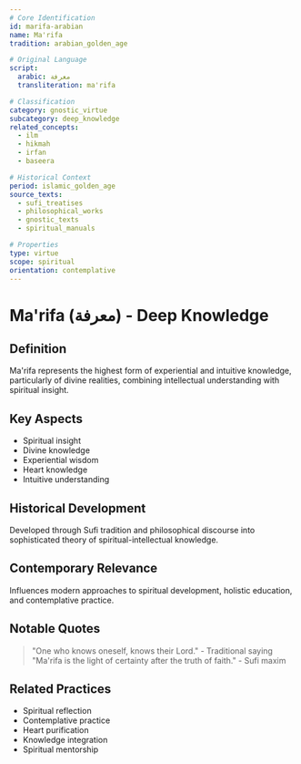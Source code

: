 ```yaml
---
# Core Identification
id: marifa-arabian
name: Ma'rifa
tradition: arabian_golden_age

# Original Language
script:
  arabic: معرفة
  transliteration: ma'rifa

# Classification
category: gnostic_virtue
subcategory: deep_knowledge
related_concepts:
  - ilm
  - hikmah
  - irfan
  - baseera

# Historical Context
period: islamic_golden_age
source_texts:
  - sufi_treatises
  - philosophical_works
  - gnostic_texts
  - spiritual_manuals

# Properties
type: virtue
scope: spiritual
orientation: contemplative
---
```


# Ma'rifa (معرفة) - Deep Knowledge

## Definition
Ma'rifa represents the highest form of experiential and intuitive knowledge, particularly of divine realities, combining intellectual understanding with spiritual insight.

## Key Aspects
- Spiritual insight
- Divine knowledge
- Experiential wisdom
- Heart knowledge
- Intuitive understanding

## Historical Development
Developed through Sufi tradition and philosophical discourse into sophisticated theory of spiritual-intellectual knowledge.

## Contemporary Relevance
Influences modern approaches to spiritual development, holistic education, and contemplative practice.

## Notable Quotes
> "One who knows oneself, knows their Lord." - Traditional saying
> "Ma'rifa is the light of certainty after the truth of faith." - Sufi maxim

## Related Practices
- Spiritual reflection
- Contemplative practice
- Heart purification
- Knowledge integration
- Spiritual mentorship